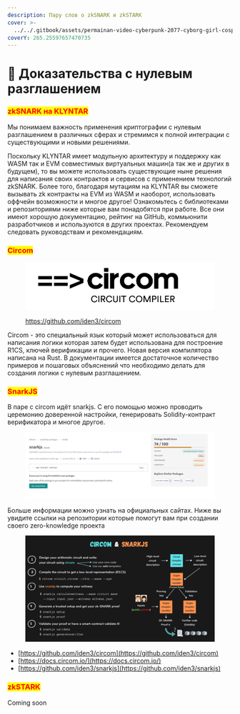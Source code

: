 ```yaml
---
description: Пару слов о zkSNARK и zkSTARK
cover: >-
  ../../.gitbook/assets/permainan-video-cyberpunk-2077-cyborg-girl-cosplay-kertas-dinding-2560x1920_27.jpg
coverY: 265.25597657470735
---
```


# 🤔 Доказательства с нулевым разглашением

### <mark style="color:red;">zkSNARK на KLYNTAR</mark>

Мы понимаем важность применения криптографии с нулевым разглашением в различных сферах и стремимся к полной интеграции с существующими и новыми решениями.&#x20;

Поскольку KLYNTAR имеет модульную архитектуру и поддержку как WASM так и EVM совместимых виртуальных машин(а так же и других в будущем), то вы можете использовать существующие ныне решения для написания своих контрактов и сервисов с применением технологий zkSNARK. Более того, благодаря мутациям на KLYNTAR вы сможете вызывать zk контракты на EVM из WASM и наоборот, использовать оффчейн возможности и многое другое! Ознакомьтесь с библиотеками и репозиториями ниже которые вам понадобятся при работе. Все они имеют хорошую документацию, рейтинг на GitHub, коммьюнити разработчиков и используются в других проектах. Рекомендуем следовать руководствам и рекомендациям.

### <mark style="color:red;">**Circom**</mark>

<figure><img src="../../.gitbook/assets/image (131).png" alt=""><figcaption><p><a href="https://github.com/iden3/circom">https://github.com/iden3/circom</a></p></figcaption></figure>

Circom - это специальный язык который может использоваться для написания логики которая затем будет использована для построение R1CS, ключей верификации и прочего. Новая версия компилятора написана на Rust. В документации имеется достаточное количество примеров и пошаговых объяснений что необходимо делать для создания логики с нулевым разглашением.&#x20;

### <mark style="color:red;">**SnarkJS**</mark>

В паре с circom идёт snarkjs. С его помощью можно проводить церемонию доверенной настройки, генерировать Solidity-контракт верификатора и многое другое.

<figure><img src="../../.gitbook/assets/image (1).png" alt=""><figcaption></figcaption></figure>

Больше информации можно узнать на официальных сайтах. Ниже вы увидите ссылки на репозитории которые помогут вам при создании своего zero-knowledge проекта

<figure><img src="../../.gitbook/assets/image (130).png" alt=""><figcaption></figcaption></figure>

* [https://github.com/iden3/circom](https://github.com/iden3/circom)
* [https://docs.circom.io/](https://docs.circom.io/)
* [https://github.com/iden3/snarkjs](https://github.com/iden3/snarkjs)

### <mark style="color:red;">zkSTARK</mark>

Coming soon
